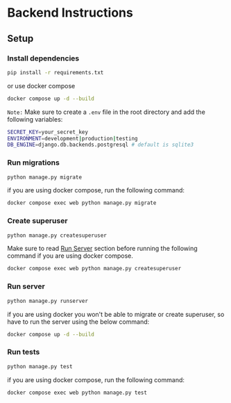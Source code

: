 # Backend Instructions

## Setup

### Install dependencies

```bash
pip install -r requirements.txt
```

or use docker compose

```bash
docker compose up -d --build
```

`Note:` Make sure to create a `.env` file in the root directory and add the following variables:

```bash
SECRET_KEY=your_secret_key
ENVIRONMENT=development|production|testing
DB_ENGINE=django.db.backends.postgresql # default is sqlite3
```

### Run migrations

```bash
python manage.py migrate
```

if you are using docker compose, run the following command:

```bash
docker compose exec web python manage.py migrate
```

### Create superuser

```bash
python manage.py createsuperuser
```

Make sure to read [Run Server](#run-server) section before running the following command if you are using docker compose.

```bash
docker compose exec web python manage.py createsuperuser
```

### Run server

```bash
python manage.py runserver
```

if you are using docker you won't be able to migrate or create superuser, so have to run the server using the below command:

```bash
docker compose up -d --build
```

### Run tests

```bash
python manage.py test
```

if you are using docker compose, run the following command:

```bash
docker compose exec web python manage.py test
```

